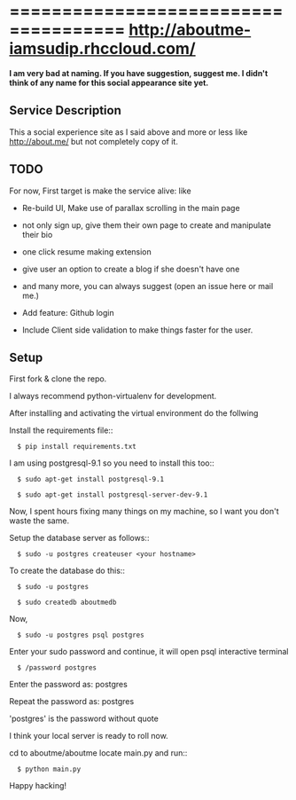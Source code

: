 =====================================
http://aboutme-iamsudip.rhccloud.com/
=====================================

**I am very bad at naming. If you have suggestion, suggest me. I didn't think of any name for this social appearance site yet.**

Service Description
-------------------

This a social experience site as I said above and more or less like http://about.me/ but not completely copy of it.

TODO
----

For now, First target is make the service alive: like

* Re-build UI, Make use of parallax scrolling in the main page

* not only sign up, give them their own page to create and manipulate their bio

* one click resume making extension

* give user an option to create a blog if she doesn't have one

* and many more, you can always suggest (open an issue here or mail me.)

* Add feature: Github login

* Include Client side validation to make things faster for the user.

Setup
-----

First fork & clone the repo.

I always recommend python-virtualenv for development.

After installing and activating the virtual environment do the follwing

Install the requirements file::

      $ pip install requirements.txt


I am using postgresql-9.1 so you need to install this too::

      $ sudo apt-get install postgresql-9.1

      $ sudo apt-get install postgresql-server-dev-9.1

Now, I spent hours fixing many things on my machine, so I want you don't waste the same.


Setup the database server as follows::

      $ sudo -u postgres createuser <your hostname>

To create the database do this::

      $ sudo -u postgres

      $ sudo createdb aboutmedb 

Now,

      $ sudo -u postgres psql postgres

Enter your sudo password and continue, it will open psql interactive terminal

      $ /password postgres

Enter the password as: postgres

Repeat the password as: postgres

'postgres' is the password without quote

I think your local server is ready to roll now.

cd to aboutme/aboutme locate main.py and run::

      $ python main.py

Happy hacking!

